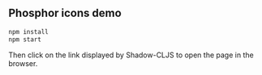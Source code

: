 ## Phosphor icons demo

```bash
npm install
npm start
```

Then click on the link displayed by Shadow-CLJS to open the page in the browser.
